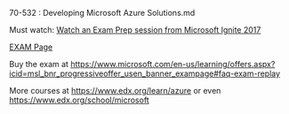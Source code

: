 
70-532 : Developing Microsoft Azure Solutions.md


Must watch: [Watch an Exam Prep session from Microsoft Ignite 2017](https://youtu.be/LxAEHnTPFOQ)

[EXAM Page](https://www.microsoft.com/en-us/learning/exam-70-532.aspx)

Buy the exam at https://www.microsoft.com/en-us/learning/offers.aspx?icid=msl_bnr_progressiveoffer_usen_banner_exampage#faq-exam-replay

More courses at https://www.edx.org/learn/azure or even https://www.edx.org/school/microsoft




